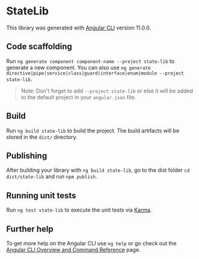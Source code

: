 # StateLib

This library was generated with [Angular CLI](https://github.com/angular/angular-cli) version 11.0.0.

## Code scaffolding

Run `ng generate component component-name --project state-lib` to generate a new component. You can also use `ng generate directive|pipe|service|class|guard|interface|enum|module --project state-lib`.
> Note: Don't forget to add `--project state-lib` or else it will be added to the default project in your `angular.json` file. 

## Build

Run `ng build state-lib` to build the project. The build artifacts will be stored in the `dist/` directory.

## Publishing

After building your library with `ng build state-lib`, go to the dist folder `cd dist/state-lib` and run `npm publish`.

## Running unit tests

Run `ng test state-lib` to execute the unit tests via [Karma](https://karma-runner.github.io).

## Further help

To get more help on the Angular CLI use `ng help` or go check out the [Angular CLI Overview and Command Reference](https://angular.io/cli) page.
